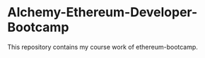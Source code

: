 # Alchemy-Ethereum-Developer-Bootcamp

This repository contains my course work of ethereum-bootcamp.